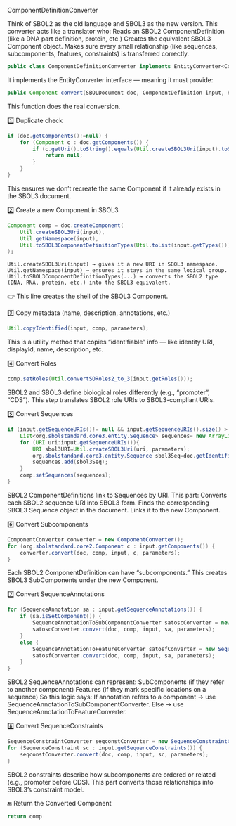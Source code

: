 ComponentDefinitionConverter

Think of SBOL2 as the old language and SBOL3 as the new version.
This converter acts like a translator who:
    Reads an SBOL2 ComponentDefinition (like a DNA part definition, protein, etc.)
    Creates the equivalent SBOL3 Component object.
    Makes sure every small relationship (like sequences, subcomponents, features, constraints) is transferred correctly.

```java
public class ComponentDefinitionConverter implements EntityConverter<ComponentDefinition, Component>
```
It implements the EntityConverter interface — meaning it must provide:
```java
public Component convert(SBOLDocument doc, ComponentDefinition input, Parameters parameters)
```
This function does the real conversion.

1️⃣ Duplicate check
```java
if (doc.getComponents()!=null) {
    for (Component c : doc.getComponents()) {
        if (c.getUri().toString().equals(Util.createSBOL3Uri(input).toString())) {
            return null;
        }
    }
}
```
This ensures we don’t recreate the same Component if it already exists in the SBOL3 document.


2️⃣ Create a new Component in SBOL3
```java
Component comp = doc.createComponent(
    Util.createSBOL3Uri(input),
    Util.getNamespace(input),
    Util.toSBOL3ComponentDefinitionTypes(Util.toList(input.getTypes()))
);
```
    Util.createSBOL3Uri(input) → gives it a new URI in SBOL3 namespace.
    Util.getNamespace(input) → ensures it stays in the same logical group.
    Util.toSBOL3ComponentDefinitionTypes(...) → converts the SBOL2 type (DNA, RNA, protein, etc.) into the SBOL3 equivalent.
👉 This line creates the shell of the SBOL3 Component.


3️⃣ Copy metadata (name, description, annotations, etc.)
```java 
Util.copyIdentified(input, comp, parameters);
```
This is a utility method that copies “identifiable” info — like identity URI, displayId, name, description, etc.


4️⃣ Convert Roles
```java
comp.setRoles(Util.convertSORoles2_to_3(input.getRoles()));
```
SBOL2 and SBOL3 define biological roles differently (e.g., “promoter”, “CDS”).
This step translates SBOL2 role URIs to SBOL3-compliant URIs.


5️⃣ Convert Sequences
```java
if (input.getSequenceURIs()!= null && input.getSequenceURIs().size() > 0) {
    List<org.sbolstandard.core3.entity.Sequence> sequences= new ArrayList<>();
    for (URI uri:input.getSequenceURIs()){
        URI sbol3URI=Util.createSBOL3Uri(uri, parameters);
        org.sbolstandard.core3.entity.Sequence sbol3Seq=doc.getIdentified(sbol3URI, org.sbolstandard.core3.entity.Sequence.class);
        sequences.add(sbol3Seq);        		
    }
    comp.setSequences(sequences);        	 
}
```
SBOL2 ComponentDefinitions link to Sequences by URI.
This part:
    Converts each SBOL2 sequence URI into SBOL3 form.
    Finds the corresponding SBOL3 Sequence object in the document.
    Links it to the new Component.


6️⃣ Convert Subcomponents
```java
ComponentConverter converter = new ComponentConverter();        
for (org.sbolstandard.core2.Component c : input.getComponents()) {
    converter.convert(doc, comp, input, c, parameters);
}
```
Each SBOL2 ComponentDefinition can have “subcomponents.”
This creates SBOL3 SubComponents under the new Component.


7️⃣ Convert SequenceAnnotations
```java
for (SequenceAnnotation sa : input.getSequenceAnnotations()) {
    if (sa.isSetComponent()) {
        SequenceAnnotationToSubComponentConverter satoscConverter = new SequenceAnnotationToSubComponentConverter();
        satoscConverter.convert(doc, comp, input, sa, parameters);
    } 
    else {
        SequenceAnnotationToFeatureConverter satosfConverter = new SequenceAnnotationToFeatureConverter();
        satosfConverter.convert(doc, comp, input, sa, parameters);
    }
}
```
SBOL2 SequenceAnnotations can represent:
    SubComponents (if they refer to another component)
    Features (if they mark specific locations on a sequence)
So this logic says:
    If annotation refers to a component → use SequenceAnnotationToSubComponentConverter.
    Else → use SequenceAnnotationToFeatureConverter.


8️⃣ Convert SequenceConstraints
```java
SequenceConstraintConverter seqconstConverter = new SequenceConstraintConverter();
for (SequenceConstraint sc : input.getSequenceConstraints()) {
    seqconstConverter.convert(doc, comp, input, sc, parameters);
}
```
SBOL2 constraints describe how subcomponents are ordered or related (e.g., promoter before CDS).
This part converts those relationships into SBOL3’s constraint model.


🔚 Return the Converted Component
```java
return comp
```